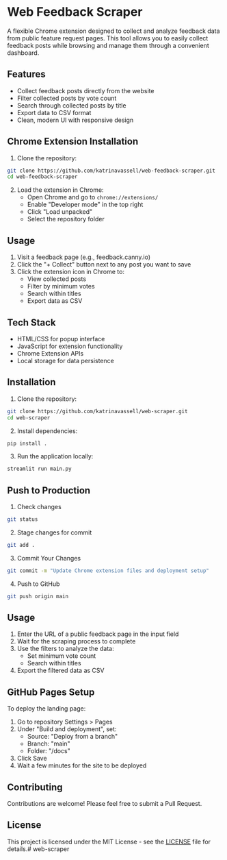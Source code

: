 # Web Feedback Scraper

A flexible Chrome extension designed to collect and analyze feedback data from public feature request pages. This tool allows you to easily collect feedback posts while browsing and manage them through a convenient dashboard.

## Features

- Collect feedback posts directly from the website
- Filter collected posts by vote count
- Search through collected posts by title
- Export data to CSV format
- Clean, modern UI with responsive design

## Chrome Extension Installation

1. Clone the repository:
```bash
git clone https://github.com/katrinavassell/web-feedback-scraper.git
cd web-feedback-scraper
```

2. Load the extension in Chrome:
   - Open Chrome and go to `chrome://extensions/`
   - Enable "Developer mode" in the top right
   - Click "Load unpacked"
   - Select the repository folder

## Usage

1. Visit a feedback page (e.g., feedback.canny.io)
2. Click the "+ Collect" button next to any post you want to save
3. Click the extension icon in Chrome to:
   - View collected posts
   - Filter by minimum votes
   - Search within titles
   - Export data as CSV

## Tech Stack

- HTML/CSS for popup interface
- JavaScript for extension functionality
- Chrome Extension APIs
- Local storage for data persistence

## Installation
1. Clone the repository:
```bash
git clone https://github.com/katrinavassell/web-scraper.git
cd web-scraper
```

2. Install dependencies:
```bash
pip install .
```

3. Run the application locally:
```bash
streamlit run main.py
```
## Push to Production
1. Check changes
```bash
git status
```

2. Stage changes for commit
```bash
git add .
```

3. Commit Your Changes
```bash
git commit -m "Update Chrome extension files and deployment setup"
```

4. Push to GitHub
```bash
git push origin main
```

## Usage
1. Enter the URL of a public feedback page in the input field
2. Wait for the scraping process to complete
3. Use the filters to analyze the data:
   - Set minimum vote count
   - Search within titles
4. Export the filtered data as CSV

## GitHub Pages Setup

To deploy the landing page:

1. Go to repository Settings > Pages
2. Under "Build and deployment", set:
   - Source: "Deploy from a branch"
   - Branch: "main"
   - Folder: "/docs"
3. Click Save
4. Wait a few minutes for the site to be deployed

## Contributing

Contributions are welcome! Please feel free to submit a Pull Request.

## License

This project is licensed under the MIT License - see the [LICENSE](LICENSE) file for details.# web-scraper
